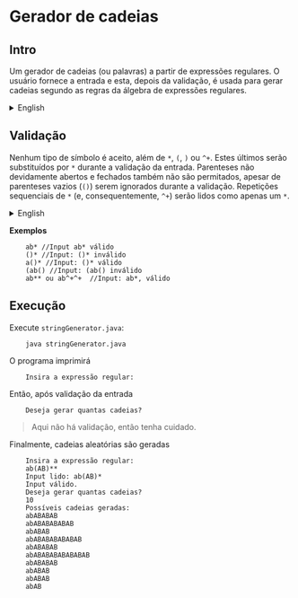 # Gerador de cadeias
## Intro

Um gerador de cadeias (ou palavras) a partir de expressões regulares.
O usuário fornece a entrada e esta, depois da validação, é usada para gerar 
cadeias segundo as regras da álgebra de expressões regulares.

<details>
    <summary>English</summary>

    A string generator from regular expressions.
    After validation, user input is used to generate strings
    by the rules of regular expression algebra.
</details>

## Validação

Nenhum tipo de símbolo é aceito, além de `*`, `(`, `)` ou `^+`. Estes últimos serão substituídos
por `*` durante a validação da entrada. Parenteses não devidamente abertos e fechados também não
são permitados, apesar de parenteses vazios (`()`) serem ignorados durante a validação.
Repetições sequenciais de `*` (e, consequentemente, `^+`) serão lidos como apenas um `*`.

<details>
    <summary>English</summary>

    Accepted symbols are `*`, `(`, `)` and `^+`. The last are replaced for `*`
    whitin input validation. Not properly closed parentheses aren't allowed,
    though empties (`()`) are ignored during validation. Sequencial repetition
    of `*` (thereafter, `^+`) will be read as a single `*`.
</details>

**Exemplos**
```
    ab* //Input ab* válido
    ()* //Input: ()* inválido
    a()* //Input: ()* válido
    (ab() //Input: (ab() inválido
    ab** ou ab^+^+  //Input: ab*, válido
```

## Execução

Execute `stringGenerator.java`:
```
    java stringGenerator.java
```

O programa imprimirá
```
    Insira a expressão regular: 
```

Então, após validação da entrada
```
    Deseja gerar quantas cadeias? 
```
>Aqui não há validação, então tenha cuidado.

Finalmente, cadeias aleatórias são geradas
```
    Insira a expressão regular: 
    ab(AB)**  
    Input lido: ab(AB)*
    Input válido.
    Deseja gerar quantas cadeias?
    10
    Possíveis cadeias geradas:
    abABABAB
    abABABABABAB
    abABAB
    abABABABABABAB
    abABABAB
    abABABABABABABAB
    abABABAB
    abABAB
    abABAB
    abAB
```